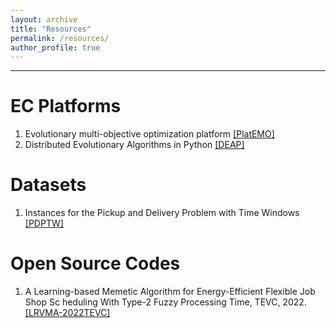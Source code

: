```yaml
---
layout: archive
title: "Resources"
permalink: /resources/
author_profile: true
---
```


---

EC Platforms
=====
<ol>
<li>Evolutionary multi-objective optimization platform <a href="https://github.com/BIMK/PlatEMO"> [PlatEMO] </a></li>
<li>Distributed Evolutionary Algorithms in Python <a href="https://github.com/DEAP/deap"> [DEAP] </a></li>
</ol>

Datasets
=====
<ol>
<li>Instances for the Pickup and Delivery Problem with Time Windows <a href="https://github.com/tomsong00/pdptw-instances"> [PDPTW] </a></li>

</ol>

Open Source Codes
=====
<ol>
<li>A Learning-based Memetic Algorithm for Energy-Efficient Flexible Job Shop Sc heduling With Type-2 Fuzzy Processing Time, TEVC, 2022. <a href="https://github.com/CUGLiRui/CUGLiRui.github.io/blob/main/Code/LRVMA-mat.rar"> [LRVMA-2022TEVC] </a></li>

</ol>

